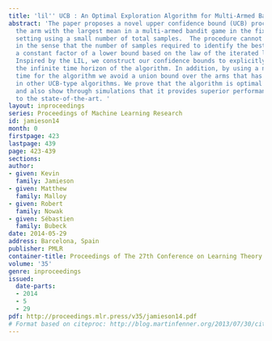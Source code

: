 ```yaml
---
title: 'lil'' UCB : An Optimal Exploration Algorithm for Multi-Armed Bandits'
abstract: 'The paper proposes a novel upper confidence bound (UCB) procedure for identifying
  the arm with the largest mean in a multi-armed bandit game in the fixed confidence
  setting using a small number of total samples.  The procedure cannot be improved
  in the sense that the number of samples required to identify the best arm is within
  a constant factor of a lower bound based on the law of the iterated logarithm (LIL).
  Inspired by the LIL, we construct our confidence bounds to explicitly account for
  the infinite time horizon of the algorithm. In addition, by using a novel stopping
  time for the algorithm we avoid a union bound over the arms that has been observed
  in other UCB-type algorithms. We prove that the algorithm is optimal up to constants
  and also show through simulations that it provides superior performance with respect
  to the state-of-the-art. '
layout: inproceedings
series: Proceedings of Machine Learning Research
id: jamieson14
month: 0
firstpage: 423
lastpage: 439
page: 423-439
sections: 
author:
- given: Kevin
  family: Jamieson
- given: Matthew
  family: Malloy
- given: Robert
  family: Nowak
- given: Sébastien
  family: Bubeck
date: 2014-05-29
address: Barcelona, Spain
publisher: PMLR
container-title: Proceedings of The 27th Conference on Learning Theory
volume: '35'
genre: inproceedings
issued:
  date-parts:
  - 2014
  - 5
  - 29
pdf: http://proceedings.mlr.press/v35/jamieson14.pdf
# Format based on citeproc: http://blog.martinfenner.org/2013/07/30/citeproc-yaml-for-bibliographies/
---
```

